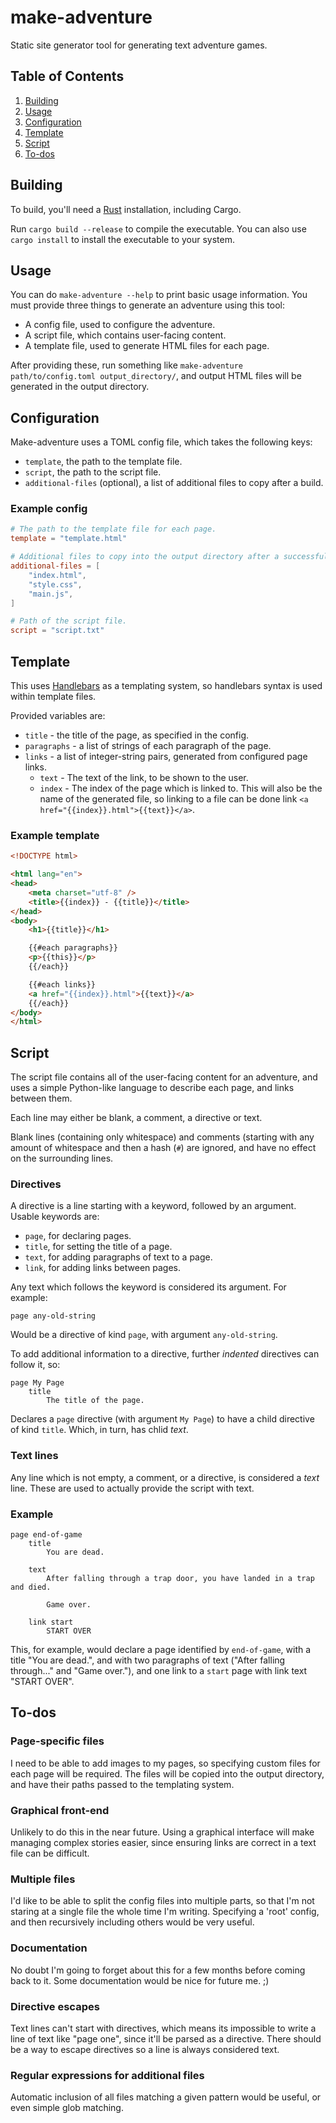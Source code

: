 # make-adventure

Static site generator tool for generating text adventure games.

## Table of Contents

1. [Building](#building)
2. [Usage](#usage)
1. [Configuration](#configuration)
2. [Template](#template)
3. [Script](#script)
4. [To-dos](#to-dos)

## Building

To build, you'll need a [Rust](https://www.rust-lang.org/) installation, including Cargo.

Run `cargo build --release` to compile the executable. You can also use `cargo install` to install the executable to your system.

## Usage

You can do `make-adventure --help` to print basic usage information. You must provide three things to generate an adventure using this tool:

- A config file, used to configure the adventure.
- A script file, which contains user-facing content.
- A template file, used to generate HTML files for each page.

After providing these, run something like `make-adventure path/to/config.toml output_directory/`, and output HTML files will be generated in the output directory.

## Configuration

Make-adventure uses a TOML config file, which takes the following keys:

- `template`, the path to the template file.
- `script`, the path to the script file.
- `additional-files` (optional), a list of additional files to copy after a build.

### Example config

```toml
# The path to the template file for each page.
template = "template.html"

# Additional files to copy into the output directory after a successful build.
additional-files = [
    "index.html",
    "style.css",
    "main.js",
]

# Path of the script file.
script = "script.txt"
```

## Template

This uses [Handlebars](https://lib.rs/crates/handlebars) as a templating system, so handlebars syntax is used within template files.

Provided variables are:

- `title` - the title of the page, as specified in the config.
- `paragraphs` - a list of strings of each paragraph of the page.
- `links` - a list of integer-string pairs, generated from configured page links.
  - `text` - The text of the link, to be shown to the user.
  - `index` - The index of the page which is linked to. This will also be the name of the generated file, so linking to a file can be done link `<a href="{{index}}.html">{{text}}</a>`.

### Example template

```html
<!DOCTYPE html>

<html lang="en">
<head>
    <meta charset="utf-8" />
    <title>{{index}} - {{title}}</title>
</head>
<body>
    <h1>{{title}}</h1>

    {{#each paragraphs}}
    <p>{{this}}</p>
    {{/each}}

    {{#each links}}
    <a href="{{index}}.html">{{text}}</a>
    {{/each}}
</body>
</html>
```

## Script

The script file contains all of the user-facing content for an adventure, and uses a simple Python-like language to describe each page, and links between them.

Each line may either be blank, a comment, a directive or text.

Blank lines (containing only whitespace) and comments (starting with any amount of whitespace and then a hash (`#`) are ignored, and have no effect on the surrounding lines.

### Directives

A directive is a line starting with a keyword, followed by an argument. Usable keywords are:

- `page`, for declaring pages.
- `title`, for setting the title of a page.
- `text`, for adding paragraphs of text to a page.
- `link`, for adding links between pages.

Any text which follows the keyword is considered its argument. For example:

```
page any-old-string
```

Would be a directive of kind `page`, with argument `any-old-string`.

To add additional information to a directive, further *indented* directives can follow it, so:

```
page My Page
    title
        The title of the page.
```

Declares a `page` directive (with argument `My Page`) to have a child directive of kind `title`. Which, in turn, has chlid *text*.

### Text lines

Any line which is not empty, a comment, or a directive, is considered a *text* line. These are used to actually provide the script with text.

### Example

```
page end-of-game
    title
        You are dead.

    text
        After falling through a trap door, you have landed in a trap and died.

        Game over.

    link start
        START OVER
```

This, for example, would declare a page identified by `end-of-game`, with a title "You are dead.", and with two paragraphs of text ("After falling through..." and "Game over."), and one link to a `start` page with link text "START OVER".

## To-dos

### Page-specific files

I need to be able to add images to my pages, so specifying custom files for each page will be required. The files will be copied into the output directory, and have their paths passed to the templating system.

### Graphical front-end

Unlikely to do this in the near future. Using a graphical interface will make managing complex stories easier, since ensuring links are correct in a text file can be difficult.

### Multiple files

I'd like to be able to split the config files into multiple parts, so that I'm not staring at a single file the whole time I'm writing. Specifying a 'root' config, and then recursively including others would be very useful.

### Documentation

No doubt I'm going to forget about this for a few months before coming back to it. Some documentation would be nice for future me. ;)

### Directive escapes

Text lines can't start with directives, which means its impossible to write a line of text like "page one", since it'll be parsed as a directive. There should be a way to escape directives so a line is always considered text.

### Regular expressions for additional files

Automatic inclusion of all files matching a given pattern would be useful, or even simple glob matching.
